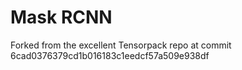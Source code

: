 # Mask RCNN

Forked from the excellent Tensorpack repo at commit 6cad0376379cd1b016183c1eedcf57a509e938df

